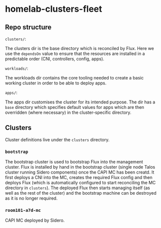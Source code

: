 # homelab-clusters-fleet

## Repo structure

`clusters/`:

The clusters dir is the base directory which is reconciled by Flux. Here we use the `dependsOn` value to ensure that the resources are installed in a predictable order (CNI, controllers, config, apps).

`workloads/`:

The workloads dir contains the core tooling needed to create a basic working cluster in order to be able to deploy apps.

`apps/`:

The apps dir customises the cluster for its intended purpose. The dir has a `base` directory which specifies default values for apps which are then overridden (where necessary) in the cluster-specific directory.

## Clusters

Cluster definitions live under the `clusters` directory.

### `bootstrap`

The bootstrap cluster is used to bootstrap Flux into the management cluster. Flux is installed by hand in the bootstrap cluster (single node Talos cluster running Sidero components) once the CAPI MC has been creatd. It first deploys a CNI into the MC, creates the required Flux config and then deploys Flux (which is automatically configured to start reconciling the MC directory in `clusters`). The deployed Flux then starts managing itself (as well as the rest of the cluster) and the bootstrap machine can be destroyed as it is no longer required.

### `room101-a7d-mc`

CAPI MC deployed by Sidero.
